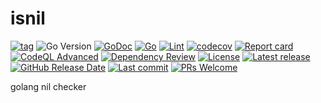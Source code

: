 # isnil

[![tag](https://img.shields.io/github/tag/peczenyj/isnil.svg)](https://github.com/peczenyj/isnil/releases)
![Go Version](https://img.shields.io/badge/Go-%3E%3D%201.23-%23007d9c)
[![GoDoc](https://pkg.go.dev/badge/github.com/peczenyj/isnil)](http://pkg.go.dev/github.com/peczenyj/isnil)
[![Go](https://github.com/peczenyj/isnil/actions/workflows/go.yml/badge.svg)](https://github.com/peczenyj/isnil/actions/workflows/go.yml)
[![Lint](https://github.com/peczenyj/isnil/actions/workflows/lint.yml/badge.svg)](https://github.com/peczenyj/isnil/actions/workflows/lint.yml)
[![codecov](https://codecov.io/gh/peczenyj/isnil/graph/badge.svg?token=9y6f3vGgpr)](https://codecov.io/gh/peczenyj/isnil)
[![Report card](https://goreportcard.com/badge/github.com/peczenyj/isnil)](https://goreportcard.com/report/github.com/peczenyj/isnil)
[![CodeQL Advanced](https://github.com/peczenyj/isnil/actions/workflows/codeql.yml/badge.svg)](https://github.com/peczenyj/isnil/actions/workflows/codeql.yml)
[![Dependency Review](https://github.com/peczenyj/isnil/actions/workflows/dependency-review.yml/badge.svg)](https://github.com/peczenyj/isnil/actions/workflows/dependency-review.yml)
[![License](https://img.shields.io/github/license/peczenyj/isnil)](./LICENSE)
[![Latest release](https://img.shields.io/github/release/peczenyj/isnil.svg)](https://github.com/peczenyj/isnil/releases/latest)
[![GitHub Release Date](https://img.shields.io/github/release-date/peczenyj/isnil.svg)](https://github.com/peczenyj/isnil/releases/latest)
[![Last commit](https://img.shields.io/github/last-commit/peczenyj/isnil.svg)](https://github.com/peczenyj/isnil/commit/HEAD)
[![PRs Welcome](https://img.shields.io/badge/PRs-welcome-brightgreen.svg)](https://github.com/peczenyj/isnil/blob/main/CONTRIBUTING.md#pull-request-process)

golang nil checker
